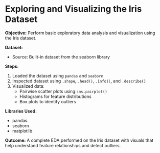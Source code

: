 # Exploring and Visualizing the Iris Dataset

**Objective:**
Perform basic exploratory data analysis and visualization using the Iris dataset.

**Dataset:**
- Source: Built-in dataset from the seaborn library

**Steps:**
1. Loaded the dataset using `pandas` and `seaborn`
2. Inspected dataset using `.shape`, `.head()`, `.info()`, and `.describe()`
3. Visualized data:
   - Pairwise scatter plots using `sns.pairplot()`
   - Histograms for feature distributions
   - Box plots to identify outliers

**Libraries Used:**
- pandas
- seaborn
- matplotlib

**Outcome:**
A complete EDA performed on the Iris dataset with visuals that help understand feature relationships and detect outliers.
